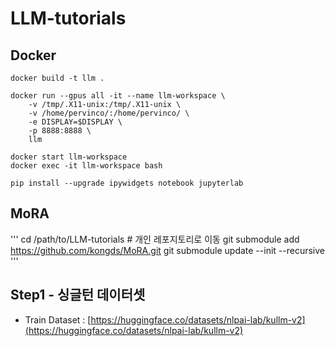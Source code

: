 # LLM-tutorials

## Docker

```
docker build -t llm .

docker run --gpus all -it --name llm-workspace \
    -v /tmp/.X11-unix:/tmp/.X11-unix \
    -v /home/pervinco/:/home/pervinco/ \
    -e DISPLAY=$DISPLAY \
    -p 8888:8888 \
    llm

docker start llm-workspace
docker exec -it llm-workspace bash

pip install --upgrade ipywidgets notebook jupyterlab
```

## MoRA

'''
cd /path/to/LLM-tutorials  # 개인 레포지토리로 이동
git submodule add https://github.com/kongds/MoRA.git
git submodule update --init --recursive
'''


## Step1 - 싱글턴 데이터셋

 - Train Dataset : [https://huggingface.co/datasets/nlpai-lab/kullm-v2](https://huggingface.co/datasets/nlpai-lab/kullm-v2)